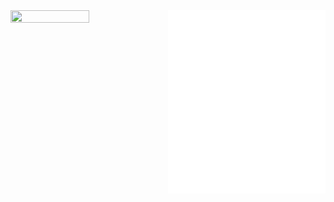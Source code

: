 <i>
    <img src="https://github-readme-stats.vercel.app/api/top-langs/?username=virisongithub&layout=pie&theme=tokyonight&langs_count=4&bg_color=transparent" />
    <img src="./github-metrics.svg" />
</i>
<style>
    img {
        width: 50%;
        height: 50%;
    }
    i {
        display: flex;
        flex-wrap: wrap;
        justify-content: space-between;
        scroll-behavior: smooth;
    }
</style>
